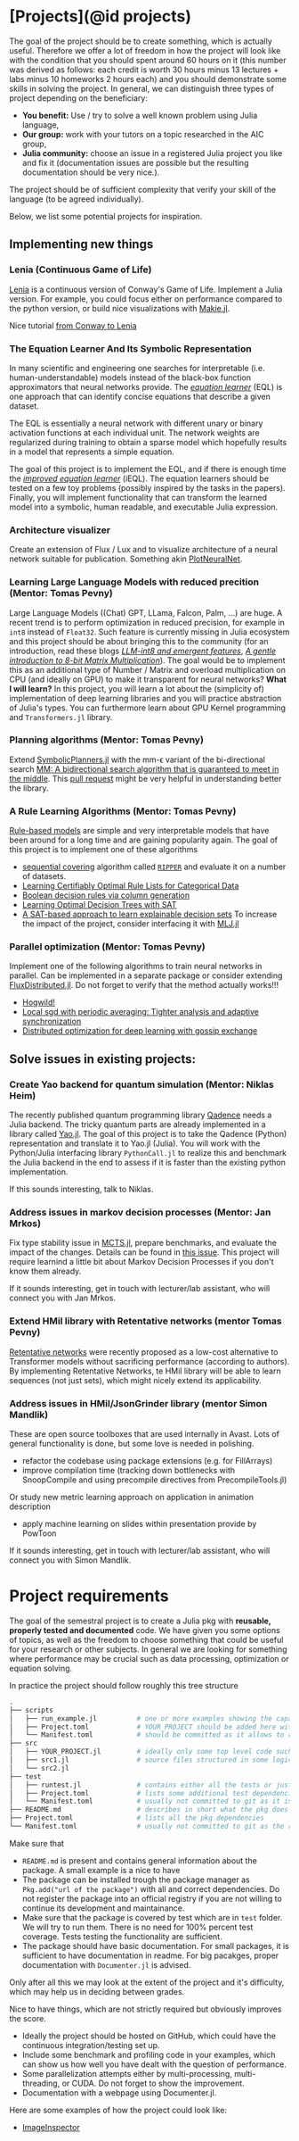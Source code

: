 # [Projects](@id projects)

The goal of the project should be to create something, which is actually useful. Therefore we offer a lot of freedom in how the project will look like with the condition that you should spent around 60 hours on it (this number was derived as follows: each credit is worth 30 hours minus 13 lectures + labs minus 10 homeworks 2 hours each) and you should demonstrate some skills in solving the project. In general, we can distinguish three types of project depending on the beneficiary:
 - **You benefit:** Use / try to solve a well known problem using Julia language,
 - **Our group:** work with your tutors on a topic researched in the AIC group, 
 - **Julia community:** choose an issue in a registered Julia project you like and fix it (documentation issues are possible but the resulting documentation should be very nice.).

The project should be of sufficient complexity that verify your skill of the language (to be agreed individually).

Below, we list some potential projects for inspiration.


## Implementing new things

### Lenia (Continuous Game of Life)
[Lenia](https://chakazul.github.io/lenia.html#Code) is a continuous version of Conway's Game of
Life. Implement a Julia version. For example, you could focus either on performance compared to the
python version, or build nice visualizations with [Makie.jl](https://docs.makie.org/stable/).

Nice tutorial [from Conway to Lenia](https://colab.research.google.com/github/OpenLenia/Lenia-Tutorial/blob/main/Tutorial_From_Conway_to_Lenia.ipynb)

### The Equation Learner And Its Symbolic Representation

In many scientific and engineering one searches for interpretable (i.e.
human-understandable) models instead of the black-box function approximators
that neural networks provide.
The [*equation learner*](http://proceedings.mlr.press/v80/sahoo18a.html) (EQL)
is one approach that can identify concise equations that describe a given
dataset.

The EQL is essentially a neural network with different unary or binary
activation functions at each individual unit. The network weights are
regularized during training to obtain a sparse model which hopefully results in
a model that represents a simple equation.

The goal of this project is to implement the EQL, and if there is enough time
the [*improved equation learner*](https://arxiv.org/abs/2105.06331) (iEQL).
The equation learners should be tested on a few toy problems (possibly inspired
by the tasks in the papers).  Finally, you will implement functionality that
can transform the learned model into a symbolic, human readable, and executable
Julia expression.

### Architecture visualizer
Create an extension of Flux / Lux and to visualize architecture of a neural network suitable for publication. Something akin [PlotNeuralNet](https://github.com/HarisIqbal88/PlotNeuralNet).

### Learning Large Language Models with reduced precition (Mentor: Tomas Pevny)
Large Language Models ((Chat) GPT, LLama, Falcon, Palm, ...) are huge. A recent trend is to perform optimization in reduced precision, for example in `int8` instead of `Float32`. Such feature is currently missing in Julia ecosystem and this project should be about bringing this to the community (for an introduction, read these blogs [*LLM-int8 and emergent features*](https://timdettmers.com/2022/08/17/llm-int8-and-emergent-features/), [*A gentle introduction to 8-bit Matrix Multiplication*](https://huggingface.co/blog/hf-bitsandbytes-integration)). The goal would be to implement this as an additional type of Number / Matrix and overload multiplication on CPU (and ideally on GPU) to make it transparent for neural networks? **What I will learn?** In this project, you will learn a lot about the (simplicity of) implementation of deep learning libraries and you will practice abstraction of Julia's types. You can furthermore learn about GPU Kernel programming and `Transformers.jl` library.

### Planning algorithms (Mentor: Tomas Pevny)
Extend [SymbolicPlanners.jl](https://github.com/JuliaPlanners/SymbolicPlanners.jl) with the mm-ϵ variant of the bi-directional search [MM: A bidirectional search algorithm that is guaranteed to meet in the middle](https://www.sciencedirect.com/science/article/pii/S0004370217300905). This [pull request](https://github.com/JuliaPlanners/SymbolicPlanners.jl/pull/8) might be very helpful in understanding better the library.

### A Rule Learning Algorithms (Mentor: Tomas Pevny)
[Rule-based models](https://christophm.github.io/interpretable-ml-book/rules.html)
are simple and very interpretable models that have been around for a long time
and are gaining popularity again.
The goal of this project is to implement one of these algorithms
* [sequential covering](https://christophm.github.io/interpretable-ml-book/rules.html#sequential-covering)
algorithm called [`RIPPER`](http://www.cs.utsa.edu/~bylander/cs6243/cohen95ripper.pdf)
and evaluate it on a number of datasets.
* [Learning Certifiably Optimal Rule Lists for Categorical Data](https://arxiv.org/abs/1704.01701)
* [Boolean decision rules via column generation](https://proceedings.neurips.cc/paper/2018/file/743394beff4b1282ba735e5e3723ed74-Paper.pdf)
* [Learning Optimal Decision Trees with SAT](https://proceedings.neurips.cc/paper/2021/file/4e246a381baf2ce038b3b0f82c7d6fb4-Paper.pdf)
* [A SAT-based approach to learn explainable decision sets](https://link.springer.com/content/pdf/10.1007/978-3-319-94205-6_41.pdf)
To increase the impact of the project, consider interfacing it with [MLJ.jl](https://alan-turing-institute.github.io/MLJ.jl/dev/)

### Parallel optimization (Mentor: Tomas Pevny)
Implement one of the following algorithms to train neural networks in parallel. Can be implemented in a separate package or consider extending [FluxDistributed.jl](https://github.com/DhairyaLGandhi/FluxDistributed.jl). Do not forget to verify that the method actually works!!!
* [Hogwild!](https://proceedings.neurips.cc/paper/2011/file/218a0aefd1d1a4be65601cc6ddc1520e-Paper.pdf)
* [Local sgd with periodic averaging: Tighter analysis and adaptive synchronization](https://proceedings.neurips.cc/paper/2019/file/c17028c9b6e0c5deaad29665d582284a-Paper.pdf)
* [Distributed optimization for deep learning with gossip exchange](https://arxiv.org/abs/1804.01852)

## Solve issues in existing projects:

### Create Yao backend for quantum simulation (Mentor: Niklas Heim)

The recently published quantum programming library
[Qadence](https://pasqal-io.github.io/qadence/latest/) needs a Julia backend. The tricky quantum
parts are already implemented in a library called [Yao.jl](https://docs.yaoquantum.org/dev/). The
goal of this project is to take the Qadence (Python) representation and translate it to Yao.jl
(Julia). You will work with the Python/Julia interfacing library `PythonCall.jl` to realize this
and benchmark the Julia backend in the end to assess if it is faster than the existing python
implementation.

If this sounds interesting, talk to Niklas.



### Address issues in markov decision processes (Mentor: Jan Mrkos)

Fix type stability issue in [MCTS.jl](https://github.com/JuliaPOMDP/MCTS.jl), prepare benchmarks,
and evaluate the impact of the changes. Details can be found in [this
issue](https://github.com/JuliaPOMDP/MCTS.jl/issues/59). This project will require learnind a little
bit about Markov Decision Processes if you don't know them already.

If it sounds interesting, get in touch with lecturer/lab assistant, who will connect you with Jan Mrkos.

### Extend HMil library with Retentative networks (mentor Tomas Pevny)
[Retentative networks](https://arxiv.org/abs/2307.08621) were recently proposed as a low-cost  alternative to Transformer models without sacrificing performance (according to authors). By implementing Retentative Networks, te HMil library will be able to learn sequences (not just sets), which might nicely extend its applicability.

### Address issues in HMil/JsonGrinder library (mentor Simon Mandlik)

These are open source toolboxes that are used internally in Avast. Lots of general functionality is done, but some love is needed in polishing.

- refactor the codebase using package extensions (e.g. for FillArrays)
- improve compilation time (tracking down bottlenecks with SnoopCompile and using precompile directives from PrecompileTools.jl)

Or study new metric learning approach on application in animation description
- apply machine learning on slides within presentation provide by PowToon

If it sounds interesting, get in touch with lecturer/lab assistant, who will connect you with Simon Mandlik.



# Project requirements
The goal of the semestral project is to create a Julia pkg with **reusable, properly tested and documented** code. We have given you some options of topics, as well as the freedom to choose something that could be useful for your research or other subjects. In general we are looking for something where performance may be crucial such as data processing, optimization or equation solving.

In practice the project should follow roughly this tree structure
```julia
.
├── scripts
│	├── run_example.jl			# one or more examples showing the capabilities of the pkg
│	├── Project.toml 			# YOUR_PROJECT should be added here with develop command with rel path
│	└── Manifest.toml 			# should be committed as it allows to reconstruct the environment exactly
├── src
│	├── YOUR_PROJECT.jl 		# ideally only some top level code such as imports and exports, rest of the code included from other files
│	├── src1.jl 				# source files structured in some logical chunks
│	└── src2.jl
├── test
│	├── runtest.jl              # contains either all the tests or just includes them from other files
│	├── Project.toml  			# lists some additional test dependencies
│	└── Manifest.toml   		# usually not committed to git as it is generated on the fly
├── README.md 					# describes in short what the pkg does and how to install pkg (e.g. some external deps) and run the example
├── Project.toml  				# lists all the pkg dependencies
└── Manifest.toml  				# usually not committed to git as the requirements may be to restrictive
```

Make sure that 
- `README.md` is present and contains general information about the package. A small example is a nice to have
- The package can be installed trough the package manager as `Pkg.add("url of the package")` with all and correct dependencies. Do not register the package into an official registry if you are not willing to continue its development and maintainance.
- Make sure that the package is covered by test which are in `test` folder. We will try to run them. There is no need for 100% percent test coverage. Tests testing the functionality are sufficient.
- The package should have basic documentation. For small packages, it is sufficient to have documentation in readme. For big pacakges, proper documentation with `Documenter.jl` is advised.

Only after all this we may look at the extent of the project and it's difficulty, which may help us in deciding between grades. 

Nice to have things, which are not strictly required but obviously improves the score.
- Ideally the project should be hosted on GitHub, which could have the continuous integration/testing set up.
- Include some benchmark and profiling code in your examples, which can show us how well you have dealt with the question of performance.
- Some parallelization attempts either by multi-processing, multi-threading, or CUDA. Do not forget to show the improvement.
- Documentation with a webpage using Documenter.jl.

Here are some examples of how the project could look like:

- [ImageInspector](https://github.com/JuliaTeachingCTU/ImageInspector.jl)
